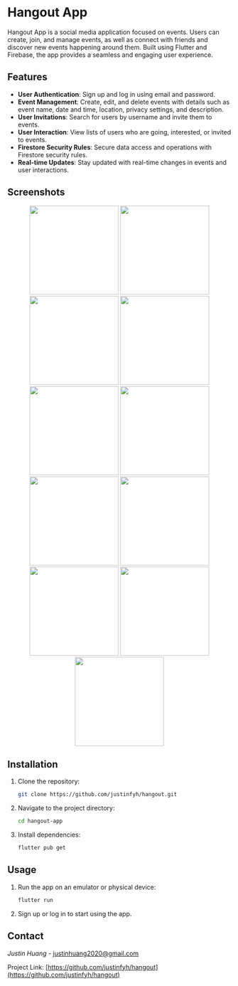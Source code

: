 # Hangout App

Hangout App is a social media application focused on events. Users can create, join, and manage events, as well as connect with friends and discover new events happening around them. Built using Flutter and Firebase, the app provides a seamless and engaging user experience.

## Features

- **User Authentication**: Sign up and log in using email and password.
- **Event Management**: Create, edit, and delete events with details such as event name, date and time, location, privacy settings, and description.
- **User Invitations**: Search for users by username and invite them to events.
- **User Interaction**: View lists of users who are going, interested, or invited to events.
- **Firestore Security Rules**: Secure data access and operations with Firestore security rules.
- **Real-time Updates**: Stay updated with real-time changes in events and user interactions.

## Screenshots

<p align="center">
    <img src="https://github.com/user-attachments/assets/fb89b7d5-513c-43b2-94df-d82e9d916167" width="200" />
     <img src="https://github.com/user-attachments/assets/51bea70e-0b88-4d25-ad5f-09f204de6e11" width="200" />
  <img src="https://github.com/user-attachments/assets/db9ad8df-5b6a-45fe-9070-e2788566b620" width="200" />
    <img src="https://github.com/user-attachments/assets/cdf13cd5-64ea-45c9-941b-8baf89d76b46" width="200" />
  <img src="https://github.com/user-attachments/assets/dae6a42d-69cb-48e6-a926-f16fa250f431" width="200" />
  <img src="https://github.com/user-attachments/assets/f90cc675-0228-4c92-90db-3f839d3adc89" width="200" />
  <img src="https://github.com/user-attachments/assets/edeca59a-e9c9-4eec-8da8-79fd0e06ccf9" width="200" />
  <img src="https://github.com/user-attachments/assets/118e3c13-b9b9-4de4-9bf5-3bf6ef974189" width="200" />

  <img src="https://github.com/user-attachments/assets/d0b5d880-d2a1-477d-ae1e-99a9033e6b8a" width="200" /> 
  <img src="https://github.com/user-attachments/assets/de03eb82-9cb5-4c39-8dbb-203a6ca31ff0" width="200" />
    <img src="https://github.com/user-attachments/assets/eb6c8785-d42e-4e6b-85ad-199746678ab5" width="200" />
  
 
  
</p>


## Installation

1. Clone the repository:
    ```sh
    git clone https://github.com/justinfyh/hangout.git
    ```
2. Navigate to the project directory:
    ```sh
    cd hangout-app
    ```
3. Install dependencies:
    ```sh
    flutter pub get
    ```

## Usage

1. Run the app on an emulator or physical device:
    ```sh
    flutter run
    ```
2. Sign up or log in to start using the app.

## Contact

*Justin Huang* - [justinhuang2020@gmail.com](mailto:justinhuang2020@gmail.com)

Project Link: [https://github.com/justinfyh/hangout](https://github.com/justinfyh/hangout)



